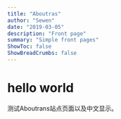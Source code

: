 ```yaml
---
title: "Aboutras"
author: "Sewen"
date: "2019-03-05"
description: "Front page"
summary: "Simple front pages"
ShowToc: false
ShowBreadCrumbs: false
---
```


# hello world
测试Aboutrans站点页面以及中文显示。